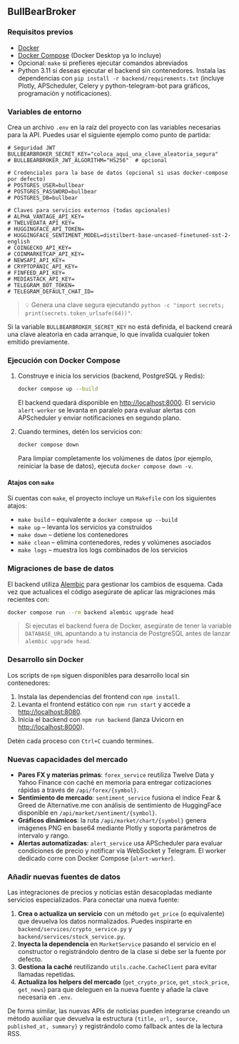 ## BullBearBroker

### Requisitos previos

- [Docker](https://docs.docker.com/get-docker/)
- [Docker Compose](https://docs.docker.com/compose/) (Docker Desktop ya lo incluye)
- Opcional: `make` si prefieres ejecutar comandos abreviados
- Python 3.11 si deseas ejecutar el backend sin contenedores. Instala las
  dependencias con `pip install -r backend/requirements.txt` (incluye Plotly,
  APScheduler, Celery y python-telegram-bot para gráficos, programación y
  notificaciones).

### Variables de entorno

Crea un archivo `.env` en la raíz del proyecto con las variables necesarias para la API. Puedes usar el siguiente ejemplo como punto de partida:

```env
# Seguridad JWT
BULLBEARBROKER_SECRET_KEY="coloca_aquí_una_clave_aleatoria_segura"
# BULLBEARBROKER_JWT_ALGORITHM="HS256"  # opcional

# Credenciales para la base de datos (opcional si usas docker-compose por defecto)
# POSTGRES_USER=bullbear
# POSTGRES_PASSWORD=bullbear
# POSTGRES_DB=bullbear

# Claves para servicios externos (todas opcionales)
# ALPHA_VANTAGE_API_KEY=
# TWELVEDATA_API_KEY=
# HUGGINGFACE_API_TOKEN=
# HUGGINGFACE_SENTIMENT_MODEL=distilbert-base-uncased-finetuned-sst-2-english
# COINGECKO_API_KEY=
# COINMARKETCAP_API_KEY=
# NEWSAPI_API_KEY=
# CRYPTOPANIC_API_KEY=
# FINFEED_API_KEY=
# MEDIASTACK_API_KEY=
# TELEGRAM_BOT_TOKEN=
# TELEGRAM_DEFAULT_CHAT_ID=
```

> 💡 Genera una clave segura ejecutando `python -c "import secrets; print(secrets.token_urlsafe(64))"`.

Si la variable `BULLBEARBROKER_SECRET_KEY` no está definida, el backend creará una clave aleatoria en cada arranque, lo que invalida cualquier token emitido previamente.

### Ejecución con Docker Compose

1. Construye e inicia los servicios (backend, PostgreSQL y Redis):

   ```bash
   docker compose up --build
   ```

   El backend quedará disponible en [http://localhost:8000](http://localhost:8000).
   El servicio `alert-worker` se levanta en paralelo para evaluar alertas con APScheduler
   y enviar notificaciones en segundo plano.

2. Cuando termines, detén los servicios con:

   ```bash
   docker compose down
   ```

   Para limpiar completamente los volúmenes de datos (por ejemplo, reiniciar la base de datos), ejecuta `docker compose down -v`.

#### Atajos con `make`

Si cuentas con `make`, el proyecto incluye un `Makefile` con los siguientes atajos:

- `make build` – equivalente a `docker compose up --build`
- `make up` – levanta los servicios ya construidos
- `make down` – detiene los contenedores
- `make clean` – elimina contenedores, redes y volúmenes asociados
- `make logs` – muestra los logs combinados de los servicios

### Migraciones de base de datos

El backend utiliza [Alembic](https://alembic.sqlalchemy.org/) para gestionar los cambios de esquema. Cada vez que actualices el código asegúrate de aplicar las migraciones más recientes con:

```bash
docker compose run --rm backend alembic upgrade head
```

> Si ejecutas el backend fuera de Docker, asegúrate de tener la variable `DATABASE_URL` apuntando a tu instancia de PostgreSQL antes de lanzar `alembic upgrade head`.

### Desarrollo sin Docker

Los scripts de `npm` siguen disponibles para desarrollo local sin contenedores:

1. Instala las dependencias del frontend con `npm install`.
2. Levanta el frontend estático con `npm run start` y accede a [http://localhost:8080](http://localhost:8080).
3. Inicia el backend con `npm run backend` (lanza Uvicorn en [http://localhost:8000](http://localhost:8000)).

Detén cada proceso con `Ctrl+C` cuando termines.

### Nuevas capacidades del mercado

- **Pares FX y materias primas**: `forex_service` reutiliza Twelve Data y Yahoo Finance
  con caché en memoria para entregar cotizaciones rápidas a través de `/api/forex/{symbol}`.
- **Sentimiento de mercado**: `sentiment_service` fusiona el índice Fear & Greed de Alternative.me
  con análisis de sentimiento de HuggingFace disponible en `/api/market/sentiment/{symbol}`.
- **Gráficos dinámicos**: la ruta `/api/market/chart/{symbol}` genera imágenes PNG en base64
  mediante Plotly y soporta parámetros de intervalo y rango.
- **Alertas automatizadas**: `alert_service` usa APScheduler para evaluar condiciones de precio y
  notificar vía WebSocket y Telegram. El worker dedicado corre con Docker Compose (`alert-worker`).

### Añadir nuevas fuentes de datos

Las integraciones de precios y noticias están desacopladas mediante servicios especializados.
Para conectar una nueva fuente:

1. **Crea o actualiza un servicio** con un método `get_price` (o equivalente) que devuelva los
   datos normalizados. Puedes inspirarte en `backend/services/crypto_service.py` y
   `backend/services/stock_service.py`.
2. **Inyecta la dependencia** en `MarketService` pasando el servicio en el constructor o
   registrándolo dentro de la clase si debe ser la fuente por defecto.
3. **Gestiona la caché** reutilizando `utils.cache.CacheClient` para evitar llamadas repetidas.
4. **Actualiza los helpers del mercado** (`get_crypto_price`, `get_stock_price`, `get_news`) para que
   deleguen en la nueva fuente y añade la clave necesaria en `.env`.

De forma similar, las nuevas APIs de noticias pueden integrarse creando un método auxiliar que
devuelva la estructura `{title, url, source, published_at, summary}` y registrándolo como fallback
antes de la lectura RSS.
